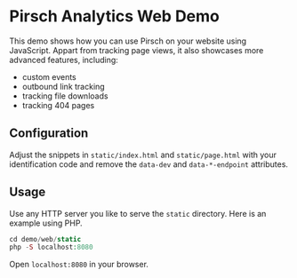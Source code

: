 # Pirsch Analytics Web Demo

This demo shows how you can use Pirsch on your website using JavaScript. Appart from tracking page views, it also showcases more advanced features, including:

* custom events
* outbound link tracking
* tracking file downloads
* tracking 404 pages

## Configuration

Adjust the snippets in `static/index.html` and `static/page.html` with your identification code and remove the `data-dev` and `data-*-endpoint` attributes.

## Usage

Use any HTTP server you like to serve the `static` directory. Here is an example using PHP.

```php
cd demo/web/static
php -S localhost:8080
```

Open `localhost:8080` in your browser.
